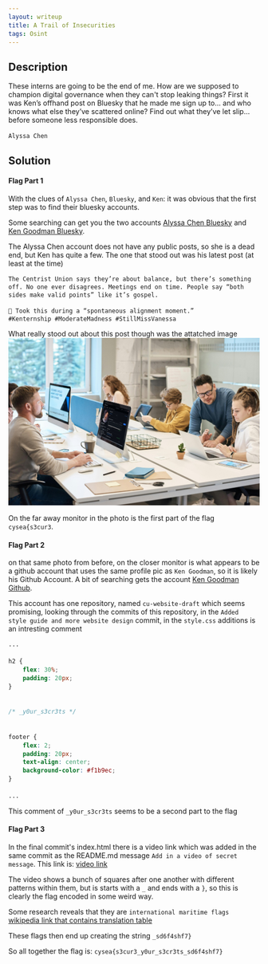 ```yaml
---
layout: writeup
title: A Trail of Insecurities
tags: Osint
---
```


## Description

These interns are going to be the end of me. How are we supposed to champion digital governance when they can't stop leaking things? First it was Ken’s offhand post on Bluesky that he made me sign up to... and who knows what else they’ve scattered online? Find out what they’ve let slip... before someone less responsible does.

<!--more-->

`Alyssa Chen`

## Solution

#### Flag Part 1

With the clues of `Alyssa Chen`, `Bluesky`, and `Ken`: it was obvious that the first step was to find their bluesky accounts.

Some searching can get you the two accounts [Alyssa Chen Bluesky](https://bsky.app/profile/did:plc:eesdhh5iyadit247u3fiwenf) and [Ken Goodman Bluesky](https://bsky.app/profile/did:plc:vo4thn3yrsy5fxereaxb2qgn). 

The Alyssa Chen account does not have any public posts, so she is a dead end, but Ken has quite a few. The one that stood out was his latest post (at least at the time)

```text
The Centrist Union says they’re about balance, but there’s something off. No one ever disagrees. Meetings end on time. People say “both sides make valid points” like it’s gospel.

📸 Took this during a “spontaneous alignment moment.”
#Kenternship #ModerateMadness #StillMissVanessa
```

What really stood out about this post though was the attatched image
![Image of 6 coworkers at a table independently working on things](/assets/images/writeups_images/A-Trail-of-Insecurities/KenGoodmanPostPhoto.jpeg)

On the far away monitor in the photo is the first part of the flag `cysea{s3cur3`. 

#### Flag Part 2

on that same photo from before, on the closer monitor is what appears to be a github account that uses the same profile pic as `Ken Goodman`, so it is likely his Github Account. A bit of searching gets the account [Ken Goodman Github](https://github.com/kengoodman-cu).

This account has one repository, named `cu-website-draft` which seems promising, looking through the commits of this repository, in the `Added style guide and more website design` commit, in the `style.css` additions is an intresting comment

```css
...

h2 {
    flex: 30%;
    padding: 20px;
}


/* _y0ur_s3cr3ts */


footer {
    flex: 2;
    padding: 20px;
    text-align: center;
    background-color: #f1b9ec;
}

...
```

This comment of `_y0ur_s3cr3ts` seems to be a second part to the flag

#### Flag Part 3

In the final commit's index.html there is a video link which was added in the same commit as the README.md message `Add in a video of secret message`. This link is: [video link](https://www.canva.com/design/DAGqSzVswNM/n3okI37oRKhG8sjTsvSGTQ/watch?embed&autoplay=1&loop=1)

The video shows a bunch of squares after one another with different patterns within them, but is starts with a `_` and ends with a `}`, so this is clearly the flag encoded in some weird way.

Some research reveals that they are `international maritime flags` [wikipedia link that contains translation table](https://en.wikipedia.org/wiki/International_maritime_signal_flags)

These flags then end up creating the string `_sd6f4shf7}`

So all together the flag is: `cysea{s3cur3_y0ur_s3cr3ts_sd6f4shf7}`
